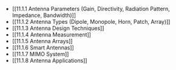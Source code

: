 

- [[11.1.1 Antenna Parameters (Gain, Directivity, Radiation Pattern, Impedance, Bandwidth)]]
- [[11.1.2 Antenna Types (Dipole, Monopole, Horn, Patch, Array)]]
- [[11.1.3 Antenna Design Techniques]]
- [[11.1.4 Antenna Measurement]]
- [[11.1.5 Antenna Arrays]]
- [[11.1.6 Smart Antennas]]
- [[11.1.7 MIMO System]]
- [[11.1.8 Antenna Applications]]